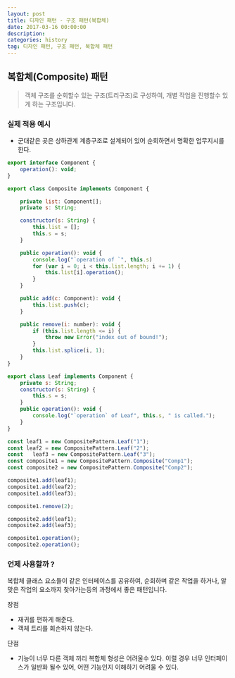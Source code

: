 ```yaml
---
layout: post
title: 디자인 패턴 - 구조 패턴(복합체)
date: 2017-03-16 00:00:00
description:
categories: history
tag: 디자인 패턴, 구조 패턴, 복합체 패턴
---
```


## 복합체(**Composite**) 패턴

> 객체 구조를 순회할수 있는 구조(트리구조)로 구성하여, 개별 작업을 진행할수 있게 하는 구조입니다.

### 실제 적용 예시

- 군대같은 곳은 상하관계 계층구조로 설계되어 있어 순회하면서 명확한 업무지시를 한다.

```jsx
export interface Component {
    operation(): void;
}

export class Composite implements Component {

    private list: Component[];
    private s: String;

    constructor(s: String) {
        this.list = [];
        this.s = s;
    }

    public operation(): void {
        console.log("`operation of `", this.s)
        for (var i = 0; i < this.list.length; i += 1) {
            this.list[i].operation();
        }
    }

    public add(c: Component): void {
        this.list.push(c);
    }

    public remove(i: number): void {
        if (this.list.length <= i) {
            throw new Error("index out of bound!");
        }
        this.list.splice(i, 1);
    }
}

export class Leaf implements Component {
    private s: String;
    constructor(s: String) {
        this.s = s;
    }
    public operation(): void {
        console.log("`operation` of Leaf", this.s, " is called.");
    }
}

const leaf1 = new CompositePattern.Leaf("1");
const leaf2 = new CompositePattern.Leaf("2");
const	leaf3 = new CompositePattern.Leaf("3");
const composite1 = new CompositePattern.Composite("Comp1");
const composite2 = new CompositePattern.Composite("Comp2");

composite1.add(leaf1);
composite1.add(leaf2);
composite1.add(leaf3);

composite1.remove(2);

composite2.add(leaf1);
composite2.add(leaf3);

composite1.operation();
composite2.operation();
```

### 언제 사용할까 ?

복합체 클래스 요소들이 같은 인터페이스를 공유하여, 순회하며 같은 작업을 하거나, 알맞은 작업의 요소까지 찾아가는등의 과정에서 좋은 패턴입니다.

장점

- 재귀를 편하게 해준다.
- 객체 트리를 회손하지 않는다.

단점

- 기능이 너무 다른 객체 끼리 복합체 형성은 어려울수 있다. 이럴 경우 너무 인터페이스가 일반화 될수 있어, 어떤 기능인지 이해하기 어려울 수 있다.
